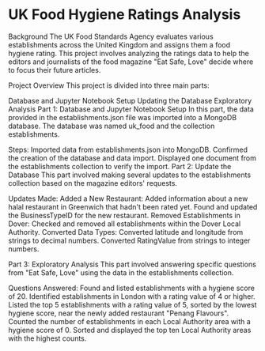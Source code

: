# UK Food Hygiene Ratings Analysis
Background
The UK Food Standards Agency evaluates various establishments across the United Kingdom and assigns them a food hygiene rating. This project involves analyzing the ratings data to help the editors and journalists of the food magazine "Eat Safe, Love" decide where to focus their future articles.

Project Overview
This project is divided into three main parts:

Database and Jupyter Notebook Setup
Updating the Database
Exploratory Analysis
Part 1: Database and Jupyter Notebook Setup
In this part, the data provided in the establishments.json file was imported into a MongoDB database. The database was named uk_food and the collection establishments.

Steps:
Imported data from establishments.json into MongoDB.
Confirmed the creation of the database and data import.
Displayed one document from the establishments collection to verify the import.
Part 2: Update the Database
This part involved making several updates to the establishments collection based on the magazine editors' requests.

Updates Made:
Added a New Restaurant:
Added information about a new halal restaurant in Greenwich that hadn't been rated yet.
Found and updated the BusinessTypeID for the new restaurant.
Removed Establishments in Dover:
Checked and removed all establishments within the Dover Local Authority.
Converted Data Types:
Converted latitude and longitude from strings to decimal numbers.
Converted RatingValue from strings to integer numbers.

Part 3: Exploratory Analysis
This part involved answering specific questions from "Eat Safe, Love" using the data in the establishments collection.

Questions Answered:
Found and listed establishments with a hygiene score of 20.
Identified establishments in London with a rating value of 4 or higher.
Listed the top 5 establishments with a rating value of 5, sorted by the lowest hygiene score, near the newly added restaurant "Penang Flavours".
Counted the number of establishments in each Local Authority area with a hygiene score of 0.
Sorted and displayed the top ten Local Authority areas with the highest counts.

